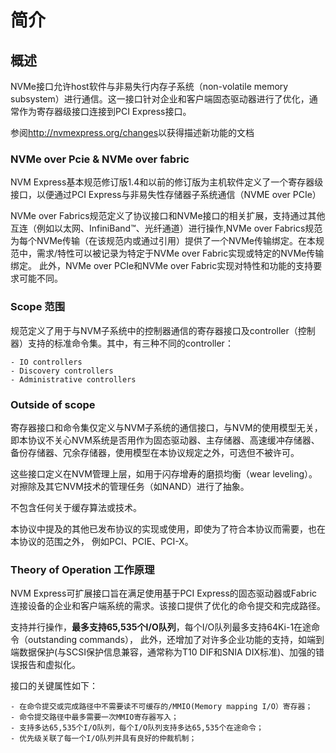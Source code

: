 # 简介

## 概述
  NVMe接口允许host软件与非易失行内存子系统（non-volatile memory subsystem）进行通信。这一接口针对企业和客户端固态驱动器进行了优化，通常作为寄存器级接口连接到PCI Express接口。

  参阅<http://nvmexpress.org/changes>以获得描述新功能的文档
  
### NVMe over Pcie & NVMe over fabric

  NVM Express基本规范修订版1.4和以前的修订版为主机软件定义了一个寄存器级接口，以便通过PCI Express与非易失性存储器子系统通信（NVME over PCIe）
  
  NVMe over Fabrics规范定义了协议接口和NVMe接口的相关扩展，支持通过其他互连（例如以太网、InfiniBand™、光纤通道）进行操作,NVMe over Fabrics规范为每个NVMe传输（在该规范内或通过引用）提供了一个NVMe传输绑定。在本规范中，需求/特性可以被记录为特定于NVMe over Fabric实现或特定的NVMe传输绑定。 此外，NVMe over PCIe和NVMe over Fabric实现对特性和功能的支持要求可能不同。
  
### Scope 范围

  规范定义了用于与NVM子系统中的控制器通信的寄存器接口及controller（控制器）支持的标准命令集。其中，有三种不同的controller：
  
    - IO controllers 
    - Discovery controllers 
    - Administrative controllers

### Outside of scope
  
  寄存器接口和命令集仅定义与NVM子系统的通信接口，与NVM的使用模型无关，即本协议不关心NVM系统是否用作为固态驱动器、主存储器、高速缓冲存储器、备份存储器、冗余存储器，使用模型在本协议规定之外，可选但不被许可。
  
  这些接口定义在NVM管理上层，如用于闪存增寿的磨损均衡（wear leveling）。对擦除及其它NVM技术的管理任务（如NAND）进行了抽象。
  
  不包含任何关于缓存算法或技术。
  
  本协议中提及的其他已发布协议的实现或使用，即使为了符合本协议而需要，也在本协议的范围之外， 例如PCI、PCIE、PCI-X。
  
### Theory of Operation 工作原理

  NVM Express可扩展接口旨在满足使用基于PCI Express的固态驱动器或Fabric连接设备的企业和客户端系统的需求。该接口提供了优化的命令提交和完成路径。
    
  支持并行操作，**最多支持65,535个I/O队列**，每个I/O队列最多支持64Ki-1在途命令（outstanding commands）， 此外，还增加了对许多企业功能的支持，如端到端数据保护(与SCSI保护信息兼容，通常称为T10 DIF和SNIA DIX标准)、加强的错误报告和虚拟化。
    
  接口的关键属性如下：
  
    - 在命令提交或完成路径中不需要读不可缓存的/MMIO(Memory mapping I/O）寄存器；
    - 命令提交路径中最多需要一次MMIO寄存器写入；
    - 支持多达65,535个I/O队列，每个I/O队列支持多达65,535个在途命令；
    - 优先级关联了每一个I/O队列并具有良好的仲裁机制；
    
    
    
    
    
    
    
    

